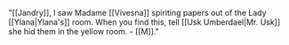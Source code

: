 "[[Jandry]], I saw Madame [[Vivesna]] spiriting papers out of the Lady [[Ylana|Ylana's]] room. When you find this, tell [[Usk Umberdael|Mr. Usk]] she hid them in the yellow room. - [[M]]."